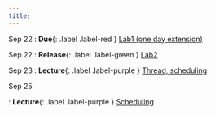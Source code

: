 ```yaml
---
title:
---
```


Sep 22
: **Due**{: .label .label-red } [Lab1 (one day extension)](#)



Sep 22
: **Release**{: .label .label-green } [Lab2](#)

Sep 23
: **Lecture**{: .label .label-purple } [Thread, scheduling](#)

Sep 25

: **Lecture**{: .label .label-purple } [Scheduling](#)


